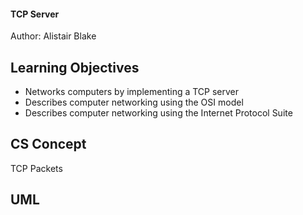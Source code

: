 #### TCP Server
Author: Alistair Blake

## Learning Objectives  
* Networks computers by implementing a TCP server
* Describes computer networking using the OSI model
* Describes computer networking using the Internet Protocol Suite

## CS Concept
TCP Packets

## UML

